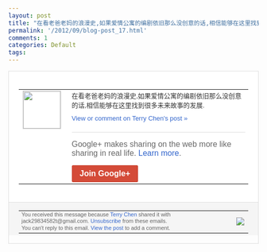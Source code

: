 ```yaml
---
layout: post
title: "在看老爸老妈的浪漫史,如果爱情公寓的编剧依旧那么没创意的话,相信能够在这里找到很多..."
permalink: '/2012/09/blog-post_17.html'
comments: 1
categories: Default
tags: 
---
```

<div style="border:solid 1px #dfdfdf;color:#686868;font:13px Arial"><div style="background-color:#fff;padding:20px;"><table cellpadding="0" cellspacing="0"><tr><td style="padding-right:15px;vertical-align:top"><a href="https://plus.google.com/_/notifications/emlink?emrecipient=110200756825219614165&amp;emid=CJj6joSMvLICFWphtAodmysAAA&amp;path=%2F108643996575278738906&amp;dt=1347867046563&amp;uob=8"><img height="75" src="https://lh3.googleusercontent.com/-KKRGTyJ5Bl0/AAAAAAAAAAI/AAAAAAAAEEY/jllxqER5dCk/s75-c-k-a/photo.jpg" style="border:solid 1px #cccccc;" width="75"/></a></td><td style="width:578px;color:#333;font:13px Arial;vertical-align:top"><div style="padding-bottom:10px">在看老爸老妈的浪漫史,如果爱情公寓的编剧<wbr/>依旧那么没创意的话,相信能够在这里找到很<wbr/>多未来故事的发展.</div><a href="https://plus.google.com/_/notifications/emlink?emrecipient=110200756825219614165&amp;emid=CJj6joSMvLICFWphtAodmysAAA&amp;path=%2F108643996575278738906%2Fposts%2FB2fz4kCEpSy%3Fgpinv%3DAMIXal8XkxHthvSYhBQr6ojqpg_wmsxQlfQQGe0z_w8pNZIj078PQgR6VHkncBe9nJhTeW6aZ0N81eyTOAEKsOWYgQZqBKr3j_DbdK6dedIL-4nZ3_d7Z1w&amp;dt=1347867046563&amp;uob=8" style="color:#3366CC;text-decoration:none">View or comment on Terry Chen's post »</a><div style="margin-top:20px;border-top:solid 1px #dfdfdf"><div style="padding:15px 0;color:#686868;font:16px Arial">Google+ makes sharing on the web more like sharing in real life. <a href="http://www.google.com/+/learnmore/" style="color:#3366CC;text-decoration:none">Learn more</a>.</div><a href="https://plus.google.com/_/notifications/emlink?emrecipient=110200756825219614165&amp;emid=CJj6joSMvLICFWphtAodmysAAA&amp;path=%2F%3Fgpinv%3DAMIXal8XkxHthvSYhBQr6ojqpg_wmsxQlfQQGe0z_w8pNZIj078PQgR6VHkncBe9nJhTeW6aZ0N81eyTOAEKsOWYgQZqBKr3j_DbdK6dedIL-4nZ3_d7Z1w&amp;dt=1347867046563&amp;uob=8" style="display:inline-block;padding:7px 15px;background-color:#d44b38; color:#fff;font-size:16px; font-weight:bold;border-radius:2px;-webkit-border-radius:2px; -moz-border-radius:2px;border:solid 1px #c43b28; white-space:nowrap;text-decoration:none">Join Google+</a></div></td></tr></table></div><div style="border-top:solid 1px #dfdfdf;padding:0 20px; background-color:#f5f5f5"><table cellpadding="0" cellspacing="0" style="height:50px"><tbody><tr><td style="vertical-align:middle;width:100%; color:#636363;font:11px Arial; line-height:120%">You received this message because <a href="https://plus.google.com/_/notifications/emlink?emrecipient=110200756825219614165&amp;emid=CJj6joSMvLICFWphtAodmysAAA&amp;path=%2F108643996575278738906%3Fgpinv%3DAMIXal8XkxHthvSYhBQr6ojqpg_wmsxQlfQQGe0z_w8pNZIj078PQgR6VHkncBe9nJhTeW6aZ0N81eyTOAEKsOWYgQZqBKr3j_DbdK6dedIL-4nZ3_d7Z1w&amp;dt=1347867046563&amp;uob=8" style="color:#3366CC;text-decoration:none">Terry Chen</a> shared it with jack29834582t@gmail.com. <a href="https://plus.google.com/_/notifications/emlink?emrecipient=110200756825219614165&amp;emid=CJj6joSMvLICFWphtAodmysAAA&amp;path=%2F_%2Fnonplus%2Femailsettings%3Fgpinv%3DAMIXal8XkxHthvSYhBQr6ojqpg_wmsxQlfQQGe0z_w8pNZIj078PQgR6VHkncBe9nJhTeW6aZ0N81eyTOAEKsOWYgQZqBKr3j_DbdK6dedIL-4nZ3_d7Z1w%26est%3DADH5u8XnuziL0RGb7fdktOU4N_Pj9vl14GNJhh1IHBmltJaVThxJWeOgE75fErGrFcOtVmy7uXB_HVnojQte8ClsoWm8CEe9f5-zDQxF8HMrPxvJyVcAmXdBl23yT1x2T0M3LcC8Hk2475VsfoKOLEjAmckfjm4xzg&amp;dt=1347867046563&amp;uob=8" style="color:#3366CC;text-decoration:none">Unsubscribe</a> from these emails.<br/>You can't reply to this email. <a href="https://plus.google.com/_/notifications/emlink?emrecipient=110200756825219614165&amp;emid=CJj6joSMvLICFWphtAodmysAAA&amp;path=%2F108643996575278738906%2Fposts%2FB2fz4kCEpSy%3Fgpinv%3DAMIXal8XkxHthvSYhBQr6ojqpg_wmsxQlfQQGe0z_w8pNZIj078PQgR6VHkncBe9nJhTeW6aZ0N81eyTOAEKsOWYgQZqBKr3j_DbdK6dedIL-4nZ3_d7Z1w&amp;dt=1347867046563&amp;uob=8" style="color:#3366CC;text-decoration:none">View the post</a> to add a comment.<br/></td><td><img src="https://ssl.gstatic.com/s2/oz/images/notifications/logo/google-plus-6617a72bb36cc548861652780c9e6ff1.png"/></td></tr></tbody></table></div></div>